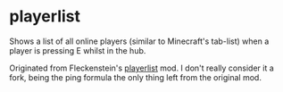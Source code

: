 # playerlist

Shows a list of all online players (similar to Minecraft's tab-list) when a player is pressing E whilst in the hub.

Originated from Fleckenstein's [playerlist](https://content.minetest.net/packages/Fleckenstein/playerlist/) mod. I don't really consider it a fork, being the ping formula the only thing left from the original mod.
